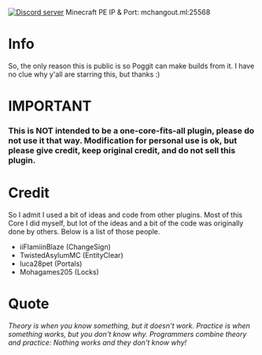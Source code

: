 <a href="https://discord.gg/kMCYT7vda7"><img src="https://discordapp.com/api/guilds/804468935646642227/embed.png" alt="Discord server"/></a> Minecraft PE IP & Port: mchangout.ml:25568

# Info
So, the only reason this is public is so Poggit can make builds from it. I have no clue why y'all are starring this, but thanks :)

# IMPORTANT
### This is NOT intended to be a one-core-fits-all plugin, please do not use it that way. Modification for personal use is ok, but please give credit, keep original credit, and do not sell this plugin.


# Credit
So I admit I used a bit of ideas and code from other plugins. Most of this Core I did myself, but lot of the ideas and a bit of the code was originally done by others. Below is a list of those people.
- iiFlamiinBlaze (ChangeSign)
- TwistedAsylumMC (EntityClear)
- luca28pet (Portals)
- Mohagames205 (Locks)

# Quote
*Theory is when you know something, but it doesn't work. Practice is when something works, but you don't know why. Programmers combine theory and practice: Nothing works and they don't know why!*